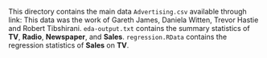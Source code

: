  This directory contains the main data `Advertising.csv`  available through link:
 [](http://www-bcf.usc.edu/~gareth/ISL/Advertising.csv)
 This data was the work of Gareth James, Daniela Witten, Trevor Hastie and Robert Tibshirani.
 `eda-output.txt` contains the summary  statistics of **TV**, **Radio**, **Newspaper**, and **Sales**.
 `regression.RData` contains the regression statistics of **Sales** on **TV**.